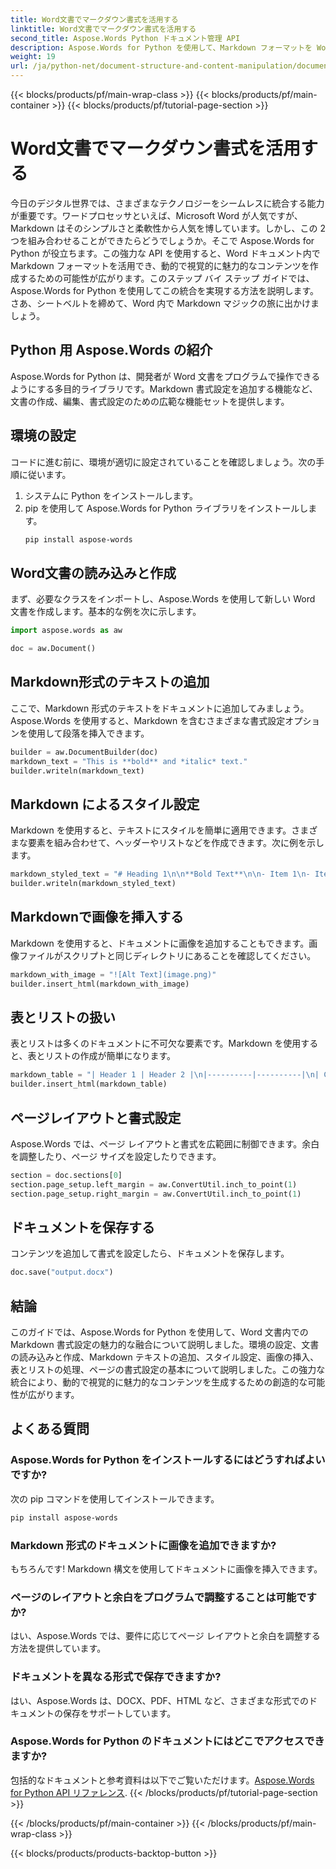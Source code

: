 ```yaml
---
title: Word文書でマークダウン書式を活用する
linktitle: Word文書でマークダウン書式を活用する
second_title: Aspose.Words Python ドキュメント管理 API
description: Aspose.Words for Python を使用して、Markdown フォーマットを Word 文書に統合する方法を学びます。動的で視覚的に魅力的なコンテンツを作成するためのコード例を含むステップバイステップ ガイドです。
weight: 19
url: /ja/python-net/document-structure-and-content-manipulation/document-markdown/
---
```


{{< blocks/products/pf/main-wrap-class >}}
{{< blocks/products/pf/main-container >}}
{{< blocks/products/pf/tutorial-page-section >}}

# Word文書でマークダウン書式を活用する


今日のデジタル世界では、さまざまなテクノロジーをシームレスに統合する能力が重要です。ワードプロセッサといえば、Microsoft Word が人気ですが、Markdown はそのシンプルさと柔軟性から人気を博しています。しかし、この 2 つを組み合わせることができたらどうでしょうか。そこで Aspose.Words for Python が役立ちます。この強力な API を使用すると、Word ドキュメント内で Markdown フォーマットを活用でき、動的で視覚的に魅力的なコンテンツを作成するための可能性が広がります。このステップ バイ ステップ ガイドでは、Aspose.Words for Python を使用してこの統合を実現する方法を説明します。さあ、シートベルトを締めて、Word 内で Markdown マジックの旅に出かけましょう。

## Python 用 Aspose.Words の紹介

Aspose.Words for Python は、開発者が Word 文書をプログラムで操作できるようにする多目的ライブラリです。Markdown 書式設定を追加する機能など、文書の作成、編集、書式設定のための広範な機能セットを提供します。

## 環境の設定

コードに進む前に、環境が適切に設定されていることを確認しましょう。次の手順に従います。

1. システムに Python をインストールします。
2. pip を使用して Aspose.Words for Python ライブラリをインストールします。
   ```bash
   pip install aspose-words
   ```

## Word文書の読み込みと作成

まず、必要なクラスをインポートし、Aspose.Words を使用して新しい Word 文書を作成します。基本的な例を次に示します。

```python
import aspose.words as aw

doc = aw.Document()
```

## Markdown形式のテキストの追加

ここで、Markdown 形式のテキストをドキュメントに追加してみましょう。Aspose.Words を使用すると、Markdown を含むさまざまな書式設定オプションを使用して段落を挿入できます。

```python
builder = aw.DocumentBuilder(doc)
markdown_text = "This is **bold** and *italic* text."
builder.writeln(markdown_text)
```

## Markdown によるスタイル設定

Markdown を使用すると、テキストにスタイルを簡単に適用できます。さまざまな要素を組み合わせて、ヘッダーやリストなどを作成できます。次に例を示します。

```python
markdown_styled_text = "# Heading 1\n\n**Bold Text**\n\n- Item 1\n- Item 2"
builder.writeln(markdown_styled_text)
```

## Markdownで画像を挿入する

Markdown を使用すると、ドキュメントに画像を追加することもできます。画像ファイルがスクリプトと同じディレクトリにあることを確認してください。

```python
markdown_with_image = "![Alt Text](image.png)"
builder.insert_html(markdown_with_image)
```

## 表とリストの扱い

表とリストは多くのドキュメントに不可欠な要素です。Markdown を使用すると、表とリストの作成が簡単になります。

```python
markdown_table = "| Header 1 | Header 2 |\n|----------|----------|\n| Cell 1   | Cell 2   |"
builder.insert_html(markdown_table)
```

## ページレイアウトと書式設定

Aspose.Words では、ページ レイアウトと書式を広範囲に制御できます。余白を調整したり、ページ サイズを設定したりできます。

```python
section = doc.sections[0]
section.page_setup.left_margin = aw.ConvertUtil.inch_to_point(1)
section.page_setup.right_margin = aw.ConvertUtil.inch_to_point(1)
```

## ドキュメントを保存する

コンテンツを追加して書式を設定したら、ドキュメントを保存します。

```python
doc.save("output.docx")
```

## 結論

このガイドでは、Aspose.Words for Python を使用して、Word 文書内での Markdown 書式設定の魅力的な融合について説明しました。環境の設定、文書の読み込みと作成、Markdown テキストの追加、スタイル設定、画像の挿入、表とリストの処理、ページの書式設定の基本について説明しました。この強力な統合により、動的で視覚的に魅力的なコンテンツを生成するための創造的な可能性が広がります。

## よくある質問

### Aspose.Words for Python をインストールするにはどうすればよいですか?

次の pip コマンドを使用してインストールできます。
```bash
pip install aspose-words
```

### Markdown 形式のドキュメントに画像を追加できますか?

もちろんです! Markdown 構文を使用してドキュメントに画像を挿入できます。

### ページのレイアウトと余白をプログラムで調整することは可能ですか?

はい、Aspose.Words では、要件に応じてページ レイアウトと余白を調整する方法を提供しています。

### ドキュメントを異なる形式で保存できますか?

はい、Aspose.Words は、DOCX、PDF、HTML など、さまざまな形式でのドキュメントの保存をサポートしています。

### Aspose.Words for Python のドキュメントにはどこでアクセスできますか?

包括的なドキュメントと参考資料は以下でご覧いただけます。[Aspose.Words for Python API リファレンス](https://reference.aspose.com/words/python-net/).
{{< /blocks/products/pf/tutorial-page-section >}}

{{< /blocks/products/pf/main-container >}}
{{< /blocks/products/pf/main-wrap-class >}}

{{< blocks/products/products-backtop-button >}}
